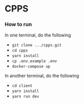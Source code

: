 # CPPS

### How to run

In one terminal, do the following
* `git clone .../cpps.git`
* `cd cpps`
* `yarn install`
* `cp .env.example .env`
* `docker-compose up`

In another terminal, do the following
* `cd client`
* `yarn install`
* `yarn run dev`
